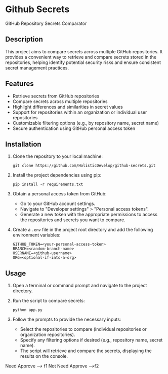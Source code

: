 # Github Secrets

GitHub Repository Secrets Comparator

## Description

This project aims to compare secrets across multiple GitHub repositories. It provides a convenient way to retrieve and compare secrets stored in the repositories, helping identify potential security risks and ensure consistent secret management practices.

## Features

- Retrieve secrets from GitHub repositories
- Compare secrets across multiple repositories
- Highlight differences and similarities in secret values
- Support for repositories within an organization or individual user repositories
- Customizable filtering options (e.g., by repository name, secret name)
- Secure authentication using GitHub personal access token

## Installation

1. Clone the repository to your local machine:
   ```
   git clone https://github.com/HolisticDevelop/github-secrets.git
   ```

2. Install the project dependencies using pip:
   ```
   pip install -r requirements.txt
   ```

3. Obtain a personal access token from GitHub:
   - Go to your GitHub account settings.
   - Navigate to "Developer settings" > "Personal access tokens".
   - Generate a new token with the appropriate permissions to access the repositories and secrets you want to compare.

4. Create a `.env` file in the project root directory and add the following environment variables:
   ```
   GITHUB_TOKEN=<your-personal-access-token>
   BRANCH=<random-branch-name>
   USERNAME=<github-username>
   ORG=<optional-if-into-a-org>
   ```

## Usage

1. Open a terminal or command prompt and navigate to the project directory.

2. Run the script to compare secrets:
   ```
   python app.py
   ```

3. Follow the prompts to provide the necessary inputs:
   - Select the repositories to compare (individual repositories or organization repositories).
   - Specify any filtering options if desired (e.g., repository name, secret name).
   - The script will retrieve and compare the secrets, displaying the results on the console.


Need Approve --> f1
Not Need Approve -->f2
